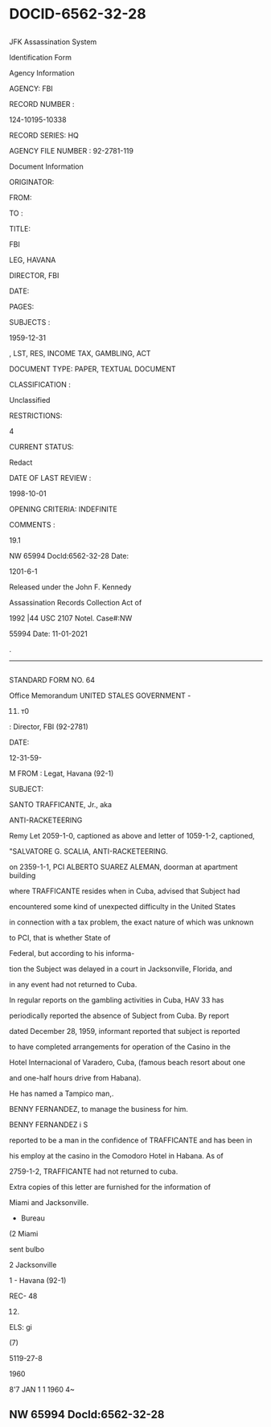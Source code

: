# DOCID-6562-32-28

##
JFK Assassination System

Identification Form

Agency Information

AGENCY: FBI

RECORD NUMBER :

124-10195-10338

RECORD SERIES: HQ

AGENCY FILE NUMBER : 92-2781-119

Document Information

ORIGINATOR:

FROM:

TO :

TITLE:

FBI

LEG, HAVANA

DIRECTOR, FBI

DATE:

PAGES:

SUBJECTS :

1959-12-31

, LST, RES, INCOME TAX, GAMBLING, ACT

DOCUMENT TYPE: PAPER, TEXTUAL DOCUMENT

CLASSIFICATION :

Unclassified

RESTRICTIONS:

4

CURRENT STATUS:

Redact

DATE OF LAST REVIEW :

1998-10-01

OPENING CRITERIA: INDEFINITE

COMMENTS :

19.1

NW 65994 Docld:6562-32-28
Date:

1201-6-1

Released under the John F. Kennedy

Assassination Records Collection Act of

1992 |44 USC 2107 Notel. Case#:NW

55994 Date: 11-01-2021

.

---

##
STANDARD FORM NO. 64

Office Memorandum UNITED STALES GOVERNMENT -

11) т0

: Director, FBI (92-2781)

DATE:

12-31-59-

M FROM : Legat, Havana (92-1)

SUBJECT:

SANTO TRAFFICANTE, Jr., aka

ANTI-RACKETEERING

Remy Let 2059-1-0, captioned as above and letter of 1059-1-2, captioned,

"SALVATORE G. SCALIA, ANTI-RACKETEERING.

on 2359-1-1, PCI ALBERTO SUAREZ ALEMAN, doorman at apartment building

where TRAFFICANTE resides when in Cuba, advised that Subject had

encountered some kind of unexpected difficulty in the United States

in connection with a tax problem, the exact nature of which was unknown

to PCI, that is whether State of

Federal, but according to his informa-

tion the Subject was delayed in a court in Jacksonville, Florida, and

in any event had not returned to Cuba.

In regular reports on the gambling activities in Cuba, HAV 33 has

periodically reported the absence of Subject from Cuba. By report

dated December 28, 1959, informant reported that subject is reported

to have completed arrangements for operation of the Casino in the

Hotel Internacional of Varadero, Cuba, (famous beach resort about one

and one-half hours drive from Habana).

He has named a Tampico man,.

BENNY FERNANDEZ, to manage the business for him.

BENNY FERNANDEZ i S

reported to be a man in the confidence of TRAFFICANTE and has been in

his employ at the casino in the Comodoro Hotel in Habana. As of

2759-1-2, TRAFFICANTE had not returned to cuba.

Extra copies of this letter are furnished for the information of

Miami and Jacksonville.

- Bureau

(2 Miami

sent bulbo

2 Jacksonville

1 - Havana (92-1)

REC- 48

12.

ELS: gi

(7)

5119-27-8

1960

8'7 JAN 1 1 1960 4~

NW 65994 Docld:6562-32-28
---

